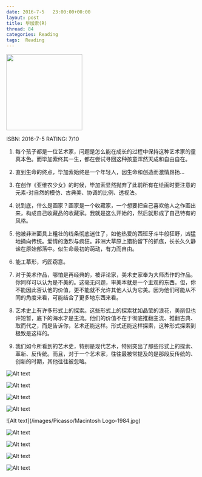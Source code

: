 ```yaml
---
date: 2016-7-5	 23:00:00+00:00
layout: post
title: 毕加索(R)
thread: 84
categories: Reading
tags:  Reading
---
```


<img src="/images/Picasso/Cover.JPG" width="200" />

ISBN: 2016-7-5 RATING: 7/10

1. 每个孩子都是一位艺术家，问题是怎么能在成长的过程中保持这种艺术家的童真本色。而毕加索终其一生，都在尝试寻回这种孩童浑然天成和自由自在。

2. 直到生命的终点，毕加索始终是一个年轻人，因生命和创造而激情昂扬...

3. 在创作《亚维农少女》的时候，毕加索显然抛弃了此前所有在绘画时要注意的元素-对自然的模仿、古典美、协调的比例、透视法。

4. 说到底，什么是画家？画家是一个收藏家，一个想要把自己喜欢他人之作画出来，构成自己收藏品的收藏家。我就是这么开始的，然后就形成了自己特有的风格。

5. 他被非洲面具上粗壮的线条彻底迷住了，如他热爱的西班牙斗牛般狂野，凶猛地捅向传统。爱情的激烈与疯狂。非洲大草原上猎豹留下的抓痕，长长久久静谧在原始部落中。似生命最初的萌动，有力而自由。

6. 能工摹形，巧匠窃意。

7. 对于美术作品，哪怕是再经典的，被评论家，美术史家奉为大师杰作的作品。你同样可以认为是不美的。这毫无问题，审美本就是一个主观的东西。但，你不能因此否认他的价值，更不能就不允许其他人认为它美。因为他们可能从不同的角度来看，可能结合了更多地东西来看。

8. 艺术史上有许多形式上的探索。这些形式上的探索犹如晶莹的浪花，美丽但也许短暂，底下的海水才是主流。他们的价值不在于彻底推翻主流、推翻古典、取而代之，而是告诉你，艺术还能这样。形式还能这样探索，这种形式探索到极致是这样的。

9. 我们如今所看到的艺术史，特别是现代艺术，特别突出了那些形式上的探索、革新、反传统。而且，对于一个艺术家，往往最被常提及的是那段反传统的、创新的时期，其他往往被忽略。

![Alt text](/images/Picasso/produce-like-picasso-mastering-design-delivery-sxsw-46-1024.jpg)

![Alt text](/images/Picasso/produce-like-picasso-mastering-design-delivery-sxsw-48-1024.jpg)

![Alt text](/images/Picasso/produce-like-picasso-mastering-design-delivery-sxsw-49-1024.jpg)

![Alt text](/images/Picasso/produce-like-picasso-mastering-design-delivery-sxsw-30-1024.jpg)

![Alt text](/images/Picasso/Macintosh Logo-1984.jpg)

![Alt text](/images/Picasso/拿烟斗的男孩.jpg)

![Alt text](/images/Picasso/毕加索1.jpg)

![Alt text](/images/Picasso/毕加索的秘密.jpg)

![Alt text](/images/Picasso/牛.jpeg)



